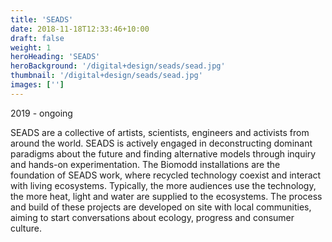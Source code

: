 ```yaml
---
title: 'SEADS'
date: 2018-11-18T12:33:46+10:00
draft: false
weight: 1
heroHeading: 'SEADS'
heroBackground: '/digital+design/seads/sead.jpg'
thumbnail: '/digital+design/seads/sead.jpg'
images: ['']
---
```

2019 - ongoing

SEADS are a collective of artists, scientists, engineers and activists from around the world. SEADS is actively engaged in deconstructing dominant paradigms about the future and finding alternative models through inquiry and hands-on experimentation. 
The Biomodd installations are the foundation of SEADS work, where recycled technology coexist and interact with living ecosystems. Typically, the more audiences use the technology, the more heat, light and water are supplied to the ecosystems. The process and build of these projects are developed on site with local communities, aiming to start conversations about ecology, progress and consumer culture.

